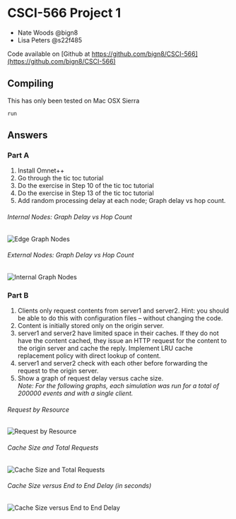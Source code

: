 # CSCI-566 Project 1

- Nate Woods @bign8
- Lisa Peters @s22f485

Code available on [Github at https://github.com/bign8/CSCI-566](https://github.com/bign8/CSCI-566)

## Compiling
This has only been tested on Mac OSX Sierra

```
run
```

## Answers

### Part A
1. Install Omnet++
2. Go through the tic toc tutorial
3. Do the exercise in Step 10 of the tic toc tutorial
4. Do the exercise in Step 13 of the tic toc tutorial
5. Add random processing delay at each node; Graph delay vs hop count.

###### Internal Nodes: Graph Delay vs Hop Count  <!-- For internal nodes (Indexs 0, 2, 3 and 5)   -->
  ![Edge Graph Nodes](https://cdn.rawgit.com/bign8/07f76938890883545556746c0a5d6bb3/raw/QuestionA3-Node0.svg)  

###### External Nodes: Graph Delay vs Hop Count  <!-- For internal nodes (Indexs 1 and 4)   -->
  ![Internal Graph Nodes](https://cdn.rawgit.com/bign8/07f76938890883545556746c0a5d6bb3/raw/QuestionA3-Node1.svg)


### Part B

1. Clients only request contents from server1 and server2. Hint: you   should be able to do this with configuration files – without changing the code.
2. Content is initially stored only on the origin server.
3. server1 and server2 have limited space in their caches. If they do not have the content cached, they issue an HTTP request for the content to the origin server and cache the reply. Implement LRU cache replacement policy with direct lookup of content.
4. server1 and server2 check with each other before forwarding the request to the origin server.
5. Show a graph of request delay versus cache size.  
*Note: For the following graphs, each simulation was run for a total of 200000 events and with a single client.*  

###### Request by Resource
![Request by Resource](https://cdn.rawgit.com/bign8/CSCI-566/7f70fc5d/QuestionB-Requests_as_Resources_Stacked.svg)

###### Cache Size and Total Requests
![Cache Size and Total Requests](https://cdn.rawgit.com/bign8/CSCI-566/7f70fc5d/QuestionB-Cache-Size-and-Total-Reqeuest.svg)

###### Cache Size versus End to End Delay (in seconds)
![Cache Size versus End to End Delay](https://cdn.rawgit.com/bign8/CSCI-566/7f70fc5d/QuestionB-Cache-Size-vs-Delay.svg)
